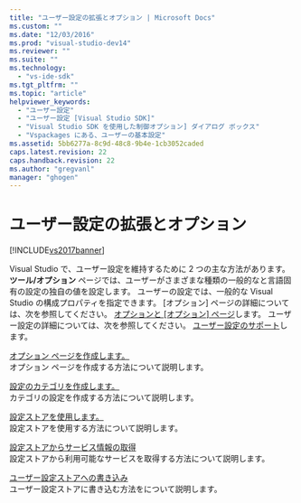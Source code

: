 ```yaml
---
title: "ユーザー設定の拡張とオプション | Microsoft Docs"
ms.custom: ""
ms.date: "12/03/2016"
ms.prod: "visual-studio-dev14"
ms.reviewer: ""
ms.suite: ""
ms.technology: 
  - "vs-ide-sdk"
ms.tgt_pltfrm: ""
ms.topic: "article"
helpviewer_keywords: 
  - "ユーザー設定"
  - "ユーザー設定 [Visual Studio SDK]"
  - "Visual Studio SDK を使用した制御オプション] ダイアログ ボックス"
  - "Vspackages にある、ユーザーの基本設定"
ms.assetid: 5bb6277a-8c9d-48c8-9b4e-1cb3052caded
caps.latest.revision: 22
caps.handback.revision: 22
ms.author: "gregvanl"
manager: "ghogen"
---
```

# ユーザー設定の拡張とオプション
[!INCLUDE[vs2017banner](../code-quality/includes/vs2017banner.md)]

Visual Studio で、ユーザー設定を維持するために 2 つの主な方法があります。**ツール\/オプション** ページでは、ユーザーがさまざまな種類の一般的なと言語固有の設定の独自の値を設定します。 ユーザーの設定では、一般的な Visual Studio の構成プロパティを指定できます。 \[オプション\] ページの詳細については、次を参照してください。 [オプションと \[オプション\] ページ](../Topic/Options%20and%20Options%20Pages.md)します。 ユーザー設定の詳細については、次を参照してください。 [ユーザー設定のサポート](../extensibility/internals/support-for-user-settings.md)します。  
  
 [オプション ページを作成します。](../extensibility/creating-an-options-page.md)  
 オプション ページを作成する方法について説明します。  
  
 [設定のカテゴリを作成します。](../extensibility/creating-a-settings-category.md)  
 カテゴリの設定を作成する方法について説明します。  
  
 [設定ストアを使用します。](../extensibility/using-the-settings-store.md)  
 設定ストアを使用する方法について説明します。  
  
 [設定ストアからサービス情報の取得](../extensibility/getting-service-information-from-the-settings-store.md)  
 設定ストアから利用可能なサービスを取得する方法について説明します。  
  
 [ユーザー設定ストアへの書き込み](../extensibility/writing-to-the-user-settings-store.md)  
 ユーザー設定ストアに書き込む方法をについて説明します。